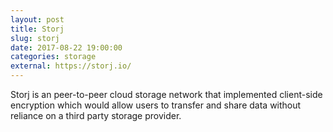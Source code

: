 ```yaml
---
layout: post
title: Storj
slug: storj
date: 2017-08-22 19:00:00
categories: storage
external: https://storj.io/
---
```


Storj is an peer-to-peer cloud storage network that implemented client-side encryption which would allow users to transfer and share data without reliance on a third party storage provider.
